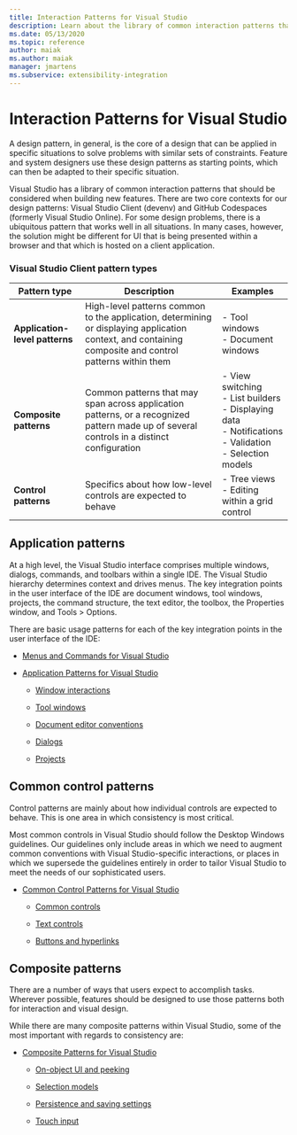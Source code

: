 ```yaml
---
title: Interaction Patterns for Visual Studio
description: Learn about the library of common interaction patterns that you can use when building new features for Visual Studio.
ms.date: 05/13/2020
ms.topic: reference
author: maiak
ms.author: maiak
manager: jmartens
ms.subservice: extensibility-integration
---
```

# Interaction Patterns for Visual Studio

 A design pattern, in general, is the core of a design that can be applied in specific situations to solve problems with similar sets of constraints. Feature and system designers use these design patterns as starting points, which can then be adapted to their specific situation.

 Visual Studio has a library of common interaction patterns that should be considered when building new features. There are two core contexts for our design patterns: Visual Studio Client (devenv) and GitHub Codespaces (formerly Visual Studio Online). For some design problems, there is a ubiquitous pattern that works well in all situations. In many cases, however, the solution might be different for UI that is being presented within a browser and that which is hosted on a client application.

### Visual Studio Client pattern types

|Pattern type|Description|Examples|
|------------------|-----------------|--------------|
|**Application-level patterns**|High-level patterns common to the application, determining or displaying application context, and containing composite and control patterns within them|-   Tool windows<br />-   Document windows|
|**Composite patterns**|Common patterns that may span across application patterns, or a recognized pattern made up of several controls in a distinct configuration|-   View switching<br />-   List builders<br />-   Displaying data<br />-   Notifications<br />-   Validation<br />-   Selection models|
|**Control patterns**|Specifics about how low-level controls are expected to behave|-   Tree views<br />-   Editing within a grid control|

## Application patterns
 At a high level, the Visual Studio interface comprises multiple windows, dialogs, commands, and toolbars within a single IDE. The Visual Studio hierarchy determines context and drives menus. The key integration points in the user interface of the IDE are document windows, tool windows, projects, the command structure, the text editor, the toolbox, the Properties window, and Tools > Options.

 There are basic usage patterns for each of the key integration points in the user interface of the IDE:

- [Menus and Commands for Visual Studio](../../extensibility/ux-guidelines/menus-and-commands-for-visual-studio.md)

- [Application Patterns for Visual Studio](../../extensibility/ux-guidelines/application-patterns-for-visual-studio.md)

  - [Window interactions](../../extensibility/ux-guidelines/application-patterns-for-visual-studio.md#BKMK_WindowInteractions)

  - [Tool windows](../../extensibility/ux-guidelines/application-patterns-for-visual-studio.md#BKMK_ToolWindows)

  - [Document editor conventions](../../extensibility/ux-guidelines/application-patterns-for-visual-studio.md#BKMK_DocumentEditorConventions)

  - [Dialogs](../../extensibility/ux-guidelines/application-patterns-for-visual-studio.md#BKMK_Dialogs)

  - [Projects](../../extensibility/ux-guidelines/application-patterns-for-visual-studio.md#BKMK_Projects)

## Common control patterns
 Control patterns are mainly about how individual controls are expected to behave. This is one area in which consistency is most critical.

 Most common controls in Visual Studio should follow the Desktop Windows guidelines. Our guidelines only include areas in which we need to augment common conventions with Visual Studio-specific interactions, or places in which we supersede the guidelines entirely in order to tailor Visual Studio to meet the needs of our sophisticated users.

- [Common Control Patterns for Visual Studio](../../extensibility/ux-guidelines/common-control-patterns-for-visual-studio.md)

  - [Common controls](../../extensibility/ux-guidelines/common-control-patterns-for-visual-studio.md#BKMK_CommonControls)

  - [Text controls](../../extensibility/ux-guidelines/common-control-patterns-for-visual-studio.md#BKMK_TextControls)

  - [Buttons and hyperlinks](../../extensibility/ux-guidelines/common-control-patterns-for-visual-studio.md#BKMK_ButtonsAndHyperlinks)

## Composite patterns
 There are a number of ways that users expect to accomplish tasks. Wherever possible, features should be designed to use those patterns both for interaction and visual design.

 While there are many composite patterns within Visual Studio, some of the most important with regards to consistency are:

- [Composite Patterns for Visual Studio](../../extensibility/ux-guidelines/composite-patterns-for-visual-studio.md)

  - [On-object UI and peeking](../../extensibility/ux-guidelines/composite-patterns-for-visual-studio.md#BKMK_OnObjectUI)

  - [Selection models](../../extensibility/ux-guidelines/composite-patterns-for-visual-studio.md#BKMK_SelectionModels)

  - [Persistence and saving settings](../../extensibility/ux-guidelines/composite-patterns-for-visual-studio.md#BKMK_PersistenceAndSavingSettings)

  - [Touch input](../../extensibility/ux-guidelines/composite-patterns-for-visual-studio.md#BKMK_TouchInput)
